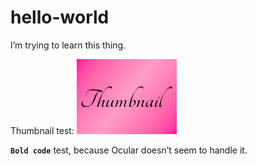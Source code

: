 # hello-world
I’m trying to learn this thing.

Thumbnail test:
![Thumbnail](thumbnail.png)

**`Bold code`** test, because Ocular doesn’t seem to handle it.
